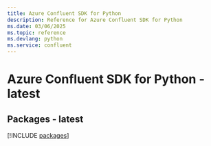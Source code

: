 ```yaml
---
title: Azure Confluent SDK for Python
description: Reference for Azure Confluent SDK for Python
ms.date: 03/06/2025
ms.topic: reference
ms.devlang: python
ms.service: confluent
---
```

# Azure Confluent SDK for Python - latest
## Packages - latest
[!INCLUDE [packages](confluent-index.md)]